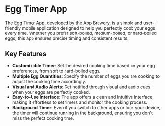 # Egg Timer App

The Egg Timer App, developed by the App Brewery, is a simple and user-friendly mobile application designed to help you perfectly cook your eggs every time. Whether you prefer soft-boiled, medium-boiled, or hard-boiled eggs, this app ensures precise timing and consistent results.

## Key Features

- **Customizable Timer**: Set the desired cooking time based on your egg preferences, from soft to hard-boiled eggs.
- **Multiple Egg Quantities**: Specify the number of eggs you are cooking to adjust the cooking time accordingly.
- **Visual and Audio Alerts**: Get notified through visual and audio cues when your eggs are perfectly cooked.
- **Easy-to-Use Interface**: The app offers a clean and intuitive interface, making it effortless to set timers and monitor the cooking process.
- **Background Timer**: Even if you switch to other apps or lock your device, the timer will continue running in the background, ensuring you don't miss the perfect cooking time.
